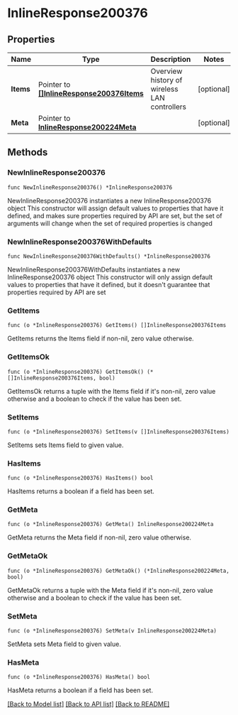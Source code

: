 # InlineResponse200376

## Properties

Name | Type | Description | Notes
------------ | ------------- | ------------- | -------------
**Items** | Pointer to [**[]InlineResponse200376Items**](InlineResponse200376Items.md) | Overview history of wireless LAN controllers | [optional] 
**Meta** | Pointer to [**InlineResponse200224Meta**](InlineResponse200224Meta.md) |  | [optional] 

## Methods

### NewInlineResponse200376

`func NewInlineResponse200376() *InlineResponse200376`

NewInlineResponse200376 instantiates a new InlineResponse200376 object
This constructor will assign default values to properties that have it defined,
and makes sure properties required by API are set, but the set of arguments
will change when the set of required properties is changed

### NewInlineResponse200376WithDefaults

`func NewInlineResponse200376WithDefaults() *InlineResponse200376`

NewInlineResponse200376WithDefaults instantiates a new InlineResponse200376 object
This constructor will only assign default values to properties that have it defined,
but it doesn't guarantee that properties required by API are set

### GetItems

`func (o *InlineResponse200376) GetItems() []InlineResponse200376Items`

GetItems returns the Items field if non-nil, zero value otherwise.

### GetItemsOk

`func (o *InlineResponse200376) GetItemsOk() (*[]InlineResponse200376Items, bool)`

GetItemsOk returns a tuple with the Items field if it's non-nil, zero value otherwise
and a boolean to check if the value has been set.

### SetItems

`func (o *InlineResponse200376) SetItems(v []InlineResponse200376Items)`

SetItems sets Items field to given value.

### HasItems

`func (o *InlineResponse200376) HasItems() bool`

HasItems returns a boolean if a field has been set.

### GetMeta

`func (o *InlineResponse200376) GetMeta() InlineResponse200224Meta`

GetMeta returns the Meta field if non-nil, zero value otherwise.

### GetMetaOk

`func (o *InlineResponse200376) GetMetaOk() (*InlineResponse200224Meta, bool)`

GetMetaOk returns a tuple with the Meta field if it's non-nil, zero value otherwise
and a boolean to check if the value has been set.

### SetMeta

`func (o *InlineResponse200376) SetMeta(v InlineResponse200224Meta)`

SetMeta sets Meta field to given value.

### HasMeta

`func (o *InlineResponse200376) HasMeta() bool`

HasMeta returns a boolean if a field has been set.


[[Back to Model list]](../README.md#documentation-for-models) [[Back to API list]](../README.md#documentation-for-api-endpoints) [[Back to README]](../README.md)


